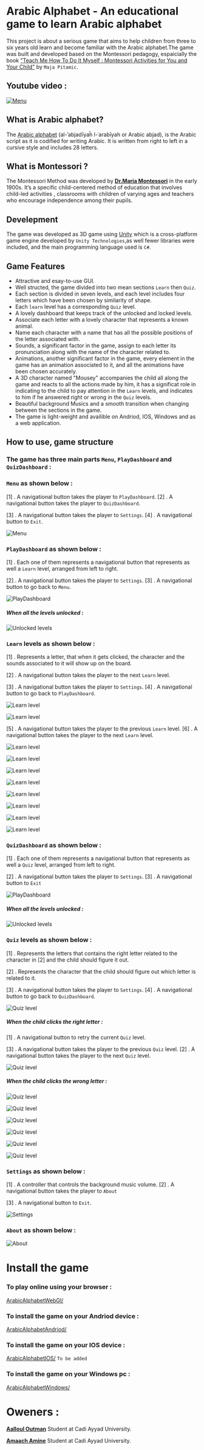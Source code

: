 # Arabic Alphabet - An educational game to learn Arabic alphabet
This project is about a serious game that aims to help children from three to six years old learn and become familiar with the Arabic alphabet.The game was built and developed based on the Montessori pedagogy, espaicially the book ["Teach Me How To Do It Myself : Montessori Activities for You and Your Child"](https://www.amazon.com/Teach-Me-Myself-Montessori-Activities/dp/0764127896) by `Maja Pitamic`.

## Youtube video :

[![Menu](https://github.com/amine-amaach/ArabicAlphabet/blob/master/screenShots/PlayOnYoutube.png?raw=true)](https://youtu.be/3-_1-D3tuIg)


## What is Arabic alphabet?
The [Arabic alphabet](https://en.wikipedia.org/wiki/Arabic_alphabet) (al-ʾabjadīyaḧ l-ʿarabīyah or Arabic abjad), is the Arabic script as it is codified for writing Arabic. It is written from right to left in a cursive style and includes 28 letters.


## What is Montessori ?
The Montessori Method was developed by **[Dr.Maria Montessori](https://en.wikipedia.org/wiki/Maria_Montessori)** in the early 1900s. It’s a specific child-centered method of education that involves child-led activities , classrooms with children of varying ages and teachers who encourage independence among their pupils.

## Develepment
The game was developed as 3D game using [Unity](https://en.wikipedia.org/wiki/Unity_(game_engine)) which is a cross-platform game engine developed by `Unity Technologies`,as well fewer libraries were included, and the main programming language used is `C#`.

## Game Features
- Attractive and esay-to-use GUI.
- Well structed, the game divided into two mean sections `Learn` then `Quiz`.
- Each section is divided in seven levels, and each level includes four letters which have been chosen by similarity of shape.
- Each `learn` level has a corresponding `Quiz` level.
- A lovely dashboard that keeps track of the unlocked and locked levels.
- Associate each letter with a lovely character that represents a known animal.
- Name each character with a name that has all the possible positions of the letter associated with.
- Sounds, a significant factor in the game, assign to each letter its pronunciation along with the name of the character related to.
- Animations, another significant factor in the game, every element in the game has an animation associated to it, and all the animations
have been chosen accurately.
- A 3D character named "Mousey" accompanies the child all along the game and reacts to all the actions made by him, it has a significat role
in indicating to the child to pay attention in the `Learn` levels, and indicates to him if he answered right or wrong in the `Quiz` levels.
- Beautiful background Musics and a smooth transition when changing between the sections in the game.
- The game is light-weight and availible on Andriod, IOS, Windows and as a web application.

## How to use, game structure

### The game has three main parts `Menu`, `PlayDashboard` and `QuizDashboard` :

### `Menu` as shown below :


[1] . A navigational button takes the player to `PlayDashboard`. [2] . A navigational button takes the player to `QuizDashboard`.

[3] . A navigational button takes the player to `Settings`. [4] . A navigational button to `Exit`.

![Menu](/screenShots/Menu.png "Menu")


### `PlayDashboard` as shown below :

[1] . Each one of them represents a navigational button that represents as well a `Learn` level, arranged from left to right.

[2] . A navigational button takes the player to `Settings`. [3] . A navigational button to go back to `Menu`.

![PlayDashboard](/screenShots/lockedPlay.png "PlayDashboard")

##### When all the levels unlocked :

![Unlocked levels](/screenShots/unlocked-Play.png "Unlocked levels")

### `Learn` levels as shown below :

[1] . Represents a letter, that when it gets clicked, the character and the sounds associated to it will show up on the board.

[2] . A navigational button takes the player to the next `Learn` level. 

[3] . A navigational button takes the player to `Settings`.  [4] . A navigational button to go back to `PlayDashboard`. 

![Learn level](/screenShots/PlayLevel01.png "Learn level")

![Learn level](/screenShots/PlayLevel01.1.png "Learn level")

[5] . A navigational button takes the player to the previous `Learn` level.  [6] . A navigational button takes the player to the next `Learn` level. 

![Learn level](/screenShots/PlayLevel02.1.png "Learn level")

![Learn level](/screenShots/PlayLevel03.png "Learn level")

![Learn level](/screenShots/PlayLevel03.1.png "Learn level")

![Learn level](/screenShots/PlayLevel04.png "Learn level")

![Learn level](/screenShots/PlayLevel04.1.png "Learn level")

![Learn level](/screenShots/PlayLevel06.png "Learn level")

![Learn level](/screenShots/PlayLevel07.png "Learn level")

![Learn level](/screenShots/PlayLevel07.1.png "Learn level")

### `QuizDashboard` as shown below :

[1] . Each one of them represents a navigational button that represents as well a `Quiz` level, arranged from left to right.

[2] . A navigational button takes the player to `Settings`. [3] . A navigational button to `Exit`

![PlayDashboard](/screenShots/lockedQuiz.png "QuizDashboard")

##### When all the levels unlocked :

![Unlocked levels](/screenShots/unlockedQuiz.png "Unlocked levels") 

### `Quiz` levels as shown below :

[1] . Represents the letters that contains the right letter related to the character in [2] and the child should figure it out.

[2] . Represents the character that the child should figure out which letter is related to it.

[3] . A navigational button takes the player to `Settings`.  [4] . A navigational button  to go back to `QuizDashboard`.

![Quiz level](/screenShots/QuizLevel01.png "Quiz level")

##### When the child clicks the right letter :

[1] . A navigational button to retry the current `Quiz` level.  

[3] . A navigational button takes the player to the previous `Quiz` level.  [2] . A navigational button takes the player to the next `Quiz` level. 

![Quiz level](/screenShots/QuizLevel01.1.png "Quiz level")

##### When the child clicks the wrong letter :

![Quiz level](/screenShots/QuizLevel01.2.png "Quiz level")

![Quiz level](/screenShots/QuizLevel03.png "Quiz level")

![Quiz level](/screenShots/QuizLevel05.png "Quiz level")

![Quiz level](/screenShots/QuizLevel06.png "Quiz level")

![Quiz level](/screenShots/QuizLevel06.1.png "Quiz level")

![Quiz level](/screenShots/QuizLevel07.png "Quiz level")

### `Settings` as shown below :

[1] . A controller that controls the background music volume. [2] . A navigational button takes the player to `About`

[3] . A navigational button to `Exit`.

![Settings](/screenShots/Settings.png "Settings")

### `About` as shown below :

![About](/screenShots/About.png "About")

# Install the game 

### To play online using your browser : 

[ArabicAlphabetWebGl/](https://amine-amaach.github.io/ArabicAlphabet-Web/)

### To install the game on your Andriod device : 

[ArabicAlphabetAndriod/](https://github.com/amine-amaach/ArabicAlphabet-Android)

### To install the game on your IOS device : 

[ArabicAlphabetIOS/](https://github.com/amine-amaach/ArabicAlphabet/) `To be added`

### To install the game on your Windows pc : 

[ArabicAlphabetWindows/](https://amine-amaach.github.io/ArabicAlphabet-Windows)

# Oweners :

**[Aalloul Outman](https://www.linkedin.com/in/outmane-aalloul-39860814b/)** Student at Cadi Ayyad University. 


**[Amaach Amine](https://www.linkedin.com/in/amine-amaach/)** Student at Cadi Ayyad University.

